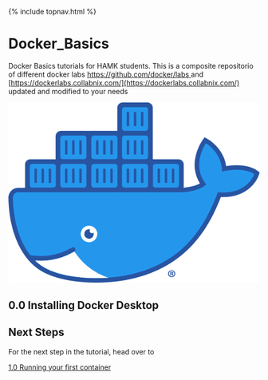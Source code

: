 {% include topnav.html %}


# Docker_Basics
Docker Basics tutorials for HAMK students. This is a composite repositorio of different docker labs [https://github.com/docker/labs ](https://github.com/docker/labs) and [https://dockerlabs.collabnix.com/](https://dockerlabs.collabnix.com/) updated and modified to your needs 


![Moby](assets/Moby-logo.webp "Docker")



## 0.0 Installing Docker Desktop




## Next Steps
For the next step in the tutorial, head over to 



[1.0 Running your first container](./1.0_Running_your_first_container.md)


